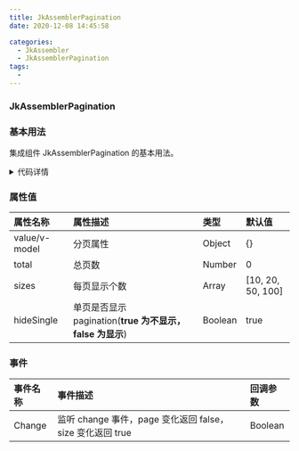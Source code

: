 ```yaml
---
title: JkAssemblerPagination
date: 2020-12-08 14:45:58

categories: 
  - JkAssembler
  - JkAssemblerPagination
tags: 
  - 
---
```


### JkAssemblerPagination

### 基本用法

集成组件 JkAssemblerPagination 的基本用法。

<ClientOnly>
  <el-card>
<JkAssembler-JkAssemblerPagination-dome/>

<details>

<summary> 代码详情 </summary>

```vue
<template>
  <JkPagination
    v-model="option"
    :total="100"
    :hideSingle="false"
    :sizes="[20, 30, 50, 100]"
    @change="changePage"
  />
</template>

<script>
import JkPagination from 'jk-assembler';

export default {
  components: { JkPagination },
  data() {
    return {
      //pagination配置项
      //默认单页不显示分页
      //监听change事件，page变化返回false，size变化返回true
      option: {
        page: 1,
        size: 10
      }
    };
  },
  computed: {},
  created() {},
  methods: {
    changePage(val) {
      console.log('changePage: ', val);
    }
  }
};
</script>
```

</details>

  </el-card>
</ClientOnly>

### <p>属性值</p>

| 属性名称      | 属性描述                                                 | 类型    | 默认值            |
| :------------ | :------------------------------------------------------- | :------ | :---------------- |
| value/v-model | 分页属性                                                 | Object  | {}                |
| total         | 总页数                                                   | Number  | 0                 |
| sizes         | 每页显示个数                                             | Array   | [10, 20, 50, 100] |
| hideSingle    | 单页是否显示 pagination(**true 为不显示，false 为显示**) | Boolean | true              |

### <p>事件</p>

| 事件名称 | 事件描述                                                  | 回调参数 |
| :------- | :-------------------------------------------------------- | :------- |
| Change   | 监听 change 事件，page 变化返回 false，size 变化返回 true | Boolean  |
